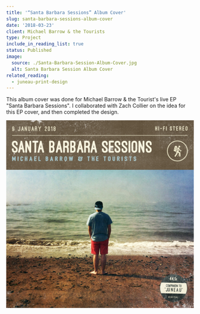 ```yaml
---
title: '“Santa Barbara Sessions” Album Cover'
slug: santa-barbara-sessions-album-cover
date: '2018-03-23'
client: Michael Barrow & the Tourists
type: Project
include_in_reading_list: true
status: Published
image:
  source: ./Santa-Barbara-Session-Album-Cover.jpg
  alt: Santa Barbara Session Album Cover
related_reading:
  - juneau-print-design
---
```


This album cover was done for Michael Barrow & the Tourist's live EP "Santa Barbara Sessions". I collaborated with Zach Collier on the idea for this EP cover, and then completed the design.

![Santa Barbara Session Album Cover](./Santa-Barbara-Session-Album-Cover.jpg)
